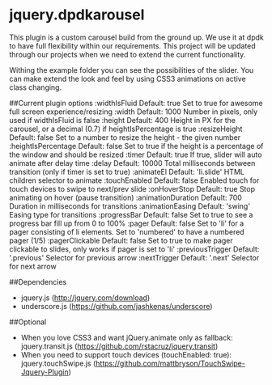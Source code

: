 jquery.dpdkarousel
==================

This plugin is a custom carousel build from the ground up. We use it at dpdk to have full
flexibility within our requirements. This project will be updated through our projects when
we need to extend the current functionality.

Withing the example folder you can see the possibilities of the slider. You can make extend
the look and feel by using CSS3 animations on active class changing.

##Current plugin options
     :widthIsFluid       Default: true         Set to true for awesome full screen experience/resizing
     :width              Default: 1000         Number in pixels, only used if widthIsFluid is false
     :height             Default: 400          Height in PX for the carousel, or a decimal (0.7) if heightIsPercentage is true
     :resizeHeight       Default: false        Set to a number to resize the height - the given number
     :heightIsPercentage Default: false        Set to true if the height is a percentage of the window and should be resized
     :timer              Default: true         If true, slider will auto animate after delay time
     :delay              Default: 10000        Total milliseconds between transition (only if timer is set to true)
     :animateEl          Default: 'li.slide'   HTML children selector to animate
     :touchEnabled       Default: false        Enabled touch for touch devices to swipe to next/prev slide
     :onHoverStop        Default: true         Stop animating on hover (pause transition)
     :animationDuration  Default: 700          Duration in milliseconds for transitions
     :animationEasing    Default: 'swing'      Easing type for transitions
     :progressBar        Default: false        Set to true to see a progress bar fill up from 0 to 100%
     :pager              Default: false        Set to 'li' for a pager consisting of li elements. Set to 'numbered' to have a numbered pager (1/5)
     :pagerClickable     Default: false        Set to true to make pager clickable to slides, only works if pager is set to 'li'
     :previousTrigger    Default: '.previous'  Selector for previous arrow
     :nextTrigger        Default: '.next'      Selector for next arrow

##Dependencies

* jquery.js (http://jquery.com/download)
* underscore.js (https://github.com/jashkenas/underscore)

##Optional

* When you love CSS3 and want jQuery.animate only as fallback: jquery.transit.js (https://github.com/rstacruz/jquery.transit)
* When you need to support touch devices (touchEnabled: true): jquery.touchSwipe.js (https://github.com/mattbryson/TouchSwipe-Jquery-Plugin)